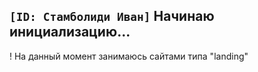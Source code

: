 ## `[ID: Стамболиди Иван]`  Начинаю инициализацию...
! На данный момент занимаюсь сайтами типа "landing"
